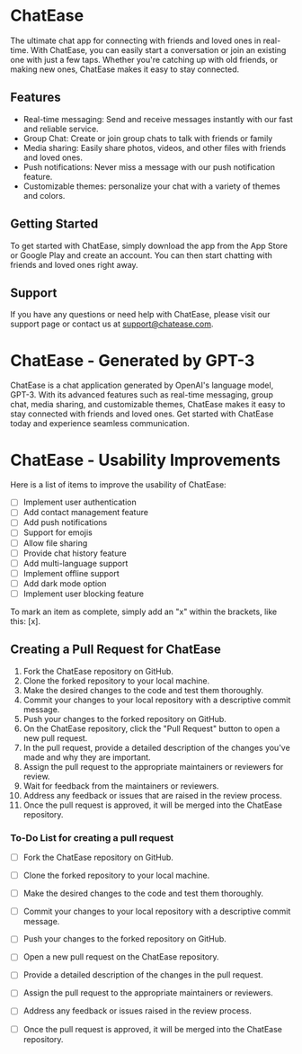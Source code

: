 # ChatEase

The ultimate chat app for connecting with friends and loved ones in real-time. With ChatEase, you can easily start a conversation or join an existing one with just a few taps. Whether you're catching up with old friends, or making new ones, ChatEase makes it easy to stay connected.

## Features
- Real-time messaging: Send and receive messages instantly with our fast and reliable service.
- Group Chat: Create or join group chats to talk with friends or family
- Media sharing: Easily share photos, videos, and other files with friends and loved ones.
- Push notifications: Never miss a message with our push notification feature.
- Customizable themes: personalize your chat with a variety of themes and colors.

## Getting Started

To get started with ChatEase, simply download the app from the App Store or Google Play and create an account. You can then start chatting with friends and loved ones right away.

## Support

If you have any questions or need help with ChatEase, please visit our support page or contact us at support@chatease.com.

# ChatEase - Generated by GPT-3

ChatEase is a chat application generated by OpenAI's language model, GPT-3. With its advanced features such as real-time messaging, group chat, media sharing, and customizable themes, ChatEase makes it easy to stay connected with friends and loved ones. Get started with ChatEase today and experience seamless communication.

# ChatEase - Usability Improvements

Here is a list of items to improve the usability of ChatEase:

- [ ] Implement user authentication
- [ ] Add contact management feature
- [ ] Add push notifications
- [ ] Support for emojis
- [ ] Allow file sharing
- [ ] Provide chat history feature
- [ ] Add multi-language support
- [ ] Implement offline support
- [ ] Add dark mode option
- [ ] Implement user blocking feature

To mark an item as complete, simply add an "x" within the brackets, like this: [x].

## Creating a Pull Request for ChatEase

1. Fork the ChatEase repository on GitHub.
2. Clone the forked repository to your local machine.
3. Make the desired changes to the code and test them thoroughly.
4. Commit your changes to your local repository with a descriptive commit message.
5. Push your changes to the forked repository on GitHub.
6. On the ChatEase repository, click the "Pull Request" button to open a new pull request.
7. In the pull request, provide a detailed description of the changes you've made and why they are important.
8. Assign the pull request to the appropriate maintainers or reviewers for review.
9. Wait for feedback from the maintainers or reviewers.
10. Address any feedback or issues that are raised in the review process.
11. Once the pull request is approved, it will be merged into the ChatEase repository.

### To-Do List for creating a pull request
- [ ] Fork the ChatEase repository on GitHub.
- [ ] Clone the forked repository to your local machine.
- [ ] Make the desired changes to the code and test them thoroughly.
- [ ] Commit your changes to your local repository with a descriptive commit message.
- [ ] Push your changes to the forked repository on GitHub.
- [ ] Open a new pull request on the ChatEase repository.
- [ ] Provide a detailed description of the changes in the pull request.
- [ ] Assign the pull request to the appropriate maintainers or reviewers.
- [ ] Address any feedback or issues raised in the review process.
- [ ] Once the pull request is approved, it will be merged into the ChatEase repository.


